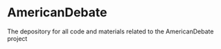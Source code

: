 AmericanDebate
==============

The depository for all code and materials related to the AmericanDebate project